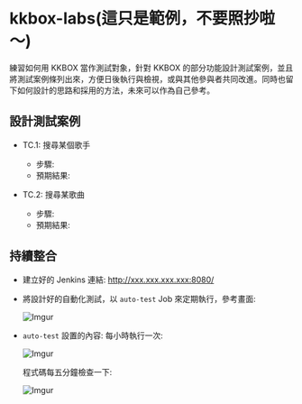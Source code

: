 # kkbox-labs(這只是範例，不要照抄啦～)

練習如何用 KKBOX 當作測試對象，針對 KKBOX 的部分功能設計測試案例，並且將測試案例條列出來，方便日後執行與檢視，或與其他參與者共同改進。同時也留下如何設計的思路和採用的方法，未來可以作為自己參考。

## 設計測試案例

* TC.1: 搜尋某個歌手
    * 步驟: 
    * 預期結果: 

* TC.2: 搜尋某歌曲
    * 步驟: 
    * 預期結果: 
    

## 持續整合

* 建立好的 Jenkins 連結: http://xxx.xxx.xxx.xxx:8080/
* 將設計好的自動化測試，以 `auto-test` Job 來定期執行，參考畫面: 
    
    ![Imgur](https://i.imgur.com/zy5E2E5.png)
* `auto-test` 設置的內容:
    每小時執行一次:
    
    ![Imgur](https://i.imgur.com/ONWuUwE.png)

    程式碼每五分鐘檢查一下: 
    
    ![Imgur](https://i.imgur.com/qf8u6NO.png)    





